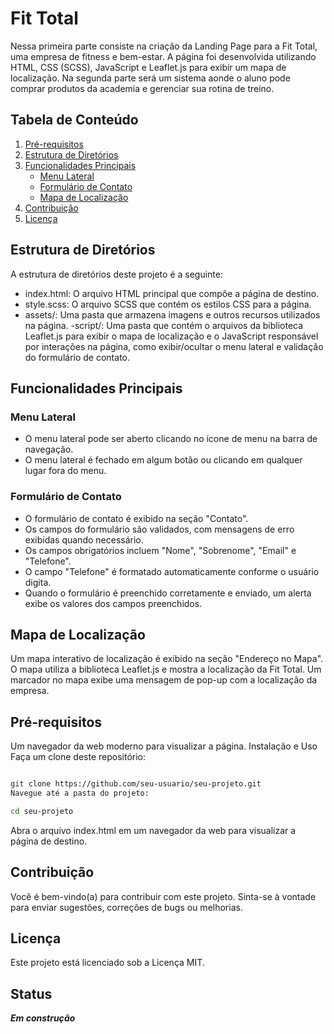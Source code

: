 # Fit Total 

Nessa primeira parte consiste na criação da Landing Page para a Fit Total, uma empresa de fitness e bem-estar. A página foi desenvolvida utilizando HTML, CSS (SCSS), JavaScript e Leaflet.js para exibir um mapa de localização.
Na segunda parte será um sistema aonde o aluno pode comprar produtos da academia e gerenciar sua rotina de treino.

## Tabela de Conteúdo

1. [Pré-requisitos](#pré-requisitos)
2. [Estrutura de Diretórios](#estrutura-de-diretórios)
3. [Funcionalidades Principais](#funcionalidades-principais)
   - [Menu Lateral](#menu-lateral)
   - [Formulário de Contato](#formulário-de-contato)
   - [Mapa de Localização](#mapa-de-localização)
4. [Contribuição](#contribuição)
5. [Licença](#licença)


## Estrutura de Diretórios
A estrutura de diretórios deste projeto é a seguinte:

- index.html: O arquivo HTML principal que compõe a página de destino.
- style.scss: O arquivo SCSS que contém os estilos CSS para a página.
- assets/: Uma pasta que armazena imagens e outros recursos utilizados na página.
-script/: Uma pasta que contém o arquivos da biblioteca Leaflet.js para exibir o mapa de localização e o JavaScript responsável por interações na página, como exibir/ocultar o menu lateral e validação do formulário de contato.

## Funcionalidades Principais

### Menu Lateral

- O menu lateral pode ser aberto clicando no ícone de menu na barra de navegação.
- O menu lateral é fechado em algum botão ou clicando em qualquer lugar fora do menu.
  
### Formulário de Contato

- O formulário de contato é exibido na seção "Contato".
- Os campos do formulário são validados, com mensagens de erro exibidas quando necessário.
- Os campos obrigatórios incluem "Nome", "Sobrenome", "Email" e "Telefone".
- O campo "Telefone" é formatado automaticamente conforme o usuário digita.
- Quando o formulário é preenchido corretamente e enviado, um alerta exibe os valores dos campos preenchidos.
  
## Mapa de Localização

Um mapa interativo de localização é exibido na seção "Endereço no Mapa".
O mapa utiliza a biblioteca Leaflet.js e mostra a localização da Fit Total.
Um marcador no mapa exibe uma mensagem de pop-up com a localização da empresa.

## Pré-requisitos
Um navegador da web moderno para visualizar a página.
Instalação e Uso
Faça um clone deste repositório:

```bash

git clone https://github.com/seu-usuario/seu-projeto.git
Navegue até a pasta do projeto:
```

```bash
cd seu-projeto
```
Abra o arquivo index.html em um navegador da web para visualizar a página de destino.

## Contribuição
Você é bem-vindo(a) para contribuir com este projeto. Sinta-se à vontade para enviar sugestões, correções de bugs ou melhorias.

## Licença
Este projeto está licenciado sob a Licença MIT.

## Status

***Em construção***

